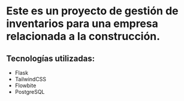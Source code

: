 # Este es un proyecto de gestión de inventarios para una empresa relacionada a la construcción.

## Tecnologías utilizadas:
* Flask
* TailwindCSS
* Flowbite
* PostgreSQL

